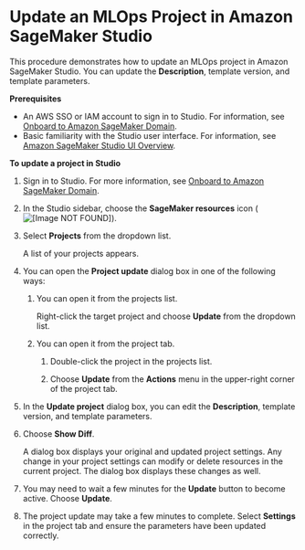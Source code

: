 # Update an MLOps Project in Amazon SageMaker Studio<a name="sagemaker-projects-update"></a>

This procedure demonstrates how to update an MLOps project in Amazon SageMaker Studio\. You can update the **Description**, template version, and template parameters\.

**Prerequisites**
+ An AWS SSO or IAM account to sign in to Studio\. For information, see [Onboard to Amazon SageMaker Domain](gs-studio-onboard.md)\.
+ Basic familiarity with the Studio user interface\. For information, see [Amazon SageMaker Studio UI Overview](studio-ui.md)\.

**To update a project in Studio**

1. Sign in to Studio\. For more information, see [Onboard to Amazon SageMaker Domain](gs-studio-onboard.md)\.

1. In the Studio sidebar, choose the **SageMaker resources** icon \( ![\[Image NOT FOUND\]](http://docs.aws.amazon.com/sagemaker/latest/dg/images/icons/Components_registries.png)\)\.

1. Select **Projects** from the dropdown list\.

   A list of your projects appears\.

1. You can open the **Project update** dialog box in one of the following ways:

   1. You can open it from the projects list\.

      Right\-click the target project and choose **Update** from the dropdown list\.

   1. You can open it from the project tab\.

      1. Double\-click the project in the projects list\.

      1. Choose **Update** from the **Actions** menu in the upper\-right corner of the project tab\.

1. In the **Update project** dialog box, you can edit the **Description**, template version, and template parameters\.

1. Choose **Show Diff**\.

   A dialog box displays your original and updated project settings\. Any change in your project settings can modify or delete resources in the current project\. The dialog box displays these changes as well\.

1. You may need to wait a few minutes for the **Update** button to become active\. Choose **Update**\.

1. The project update may take a few minutes to complete\. Select **Settings** in the project tab and ensure the parameters have been updated correctly\.